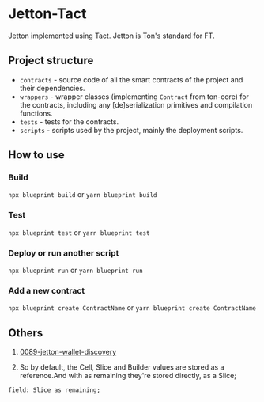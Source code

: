 # Jetton-Tact

Jetton implemented using Tact. Jetton is Ton's standard for FT.

## Project structure

-   `contracts` - source code of all the smart contracts of the project and their dependencies.
-   `wrappers` - wrapper classes (implementing `Contract` from ton-core) for the contracts, including any [de]serialization primitives and compilation functions.
-   `tests` - tests for the contracts.
-   `scripts` - scripts used by the project, mainly the deployment scripts.

## How to use

### Build

`npx blueprint build` or `yarn blueprint build`

### Test

`npx blueprint test` or `yarn blueprint test`

### Deploy or run another script

`npx blueprint run` or `yarn blueprint run`

### Add a new contract

`npx blueprint create ContractName` or `yarn blueprint create ContractName`

## Others

1. [0089-jetton-wallet-discovery](https://github.com/ton-blockchain/TEPs/blob/master/text/0089-jetton-wallet-discovery.md)

2. So by default, the Cell, Slice and Builder values are stored as a reference.And with as remaining they're stored directly, as a Slice;

```
field: Slice as remaining;
```